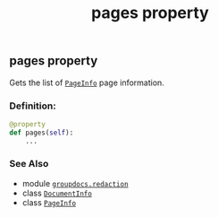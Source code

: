 ﻿---
title: pages property
second_title: GroupDocs.Redaction for Python via .NET API References
description: 
type: docs
weight: 50
url: /groupdocs.redaction/documentinfo/pages/
is_root: false
---

## pages property


Gets the list of [`PageInfo`](/redaction/python-net/groupdocs.redaction/pageinfo) page information.
### Definition:
```python
@property
def pages(self):
    ...
```

### See Also
* module [`groupdocs.redaction`](../../)
* class [`DocumentInfo`](/redaction/python-net/groupdocs.redaction/documentinfo)
* class [`PageInfo`](/redaction/python-net/groupdocs.redaction/pageinfo)
